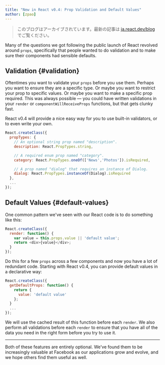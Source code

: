 ```yaml
---
title: "New in React v0.4: Prop Validation and Default Values"
author: [zpao]
---
```


<div class="scary">

> このブログはアーカイブされています。最新の記事は [ja.react.dev/blog](https://ja.react.dev/blog) でご覧ください。

</div>

Many of the questions we got following the public launch of React revolved around `props`, specifically that people wanted to do validation and to make sure their components had sensible defaults.


## Validation {#validation}

Oftentimes you want to validate your `props` before you use them. Perhaps you want to ensure they are a specific type. Or maybe you want to restrict your prop to specific values. Or maybe you want to make a specific prop required. This was always possible — you could have written validations in your `render` or `componentWillReceiveProps` functions, but that gets clunky fast.

React v0.4 will provide a nice easy way for you to use built-in validators, or to even write your own.

```js
React.createClass({
  propTypes: {
    // An optional string prop named "description".
    description: React.PropTypes.string,

    // A required enum prop named "category".
    category: React.PropTypes.oneOf(['News','Photos']).isRequired,

    // A prop named "dialog" that requires an instance of Dialog.
    dialog: React.PropTypes.instanceOf(Dialog).isRequired
  },
  ...
});
```


## Default Values {#default-values}

One common pattern we've seen with our React code is to do something like this:

```js
React.createClass({
  render: function() {
    var value = this.props.value || 'default value';
    return <div>{value}</div>;
  }
});
```

Do this for a few `props` across a few components and now you have a lot of redundant code. Starting with React v0.4, you can provide default values in a declarative way:

```js
React.createClass({
  getDefaultProps: function() {
    return {
      value: 'default value'
    };
  }
  ...
});
```

We will use the cached result of this function before each `render`. We also perform all validations before each `render` to ensure that you have all of the data you need in the right form before you try to use it.

- - -

Both of these features are entirely optional. We've found them to be increasingly valuable at Facebook as our applications grow and evolve, and we hope others find them useful as well.

